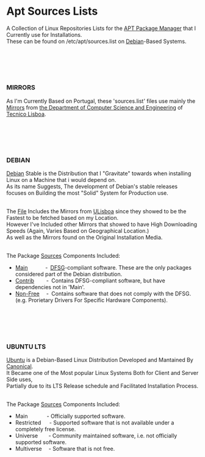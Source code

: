 # Apt Sources Lists

A Collection of Linux Repositories Lists for the [APT Package Manager](https://en.wikipedia.org/wiki/APT_(software)) that I Currently use for Installations.<br>
These can be found on /etc/apt/sources.list on [Debian](https://www.debian.org/)-Based Systems.

<br><br>
---
### MIRRORS
As I'm Currently Based on Portugal, these 'sources.list' files use mainly the [Mirrors](https://ftp.rnl.tecnico.ulisboa.pt/) from [the Department of Computer Science and Engineering](https://dei.tecnico.ulisboa.pt/en) of [Tecnico Lisboa](https://tecnico.ulisboa.pt/en/).


<br><br>
---
### DEBIAN

[Debian](https://www.debian.org/) Stable is the Distribution that I "Gravitate" towards when installing Linux on a Machine that i would depend on.<br>
As its name Suggests, The development of Debian's stable releases focuses on Building the most "Solid" System for Production use.<br><br>

The [File](https://github.com/Marcello-Goncalves/Apt_Sources_Lists/blob/main/Debian_Bullseye_sources.list_ULISBOA) Includes the Mirrors from [ULisboa](https://www.ulisboa.pt/) since they showed to be the Fastest to be fetched based on my Location.<br>
However I've Included other Mirrors that showed to have High Downloading Speeds (Again, Varies Based on Geographical Location.) <br>As well as the Mirrors found on the Original Installation Media.<br><br>

The Package [Sources](https://wiki.debian.org/SourcesList) Components Included:<br>
- [Main](https://www.debian.org/doc/debian-policy/ch-archive#s-main) &emsp;&emsp;&emsp;-&ensp;[DFSG](https://www.debian.org/social_contract#guidelines)-compliant software. These are the only packages considered part of the Debian distribution.
- [Contrib](https://www.debian.org/doc/debian-policy/ch-archive#s-contrib) &emsp;&emsp;-&ensp;Contains DFSG-compliant software, but have dependencies not in 'Main'.
- [Non-Free](https://www.debian.org/doc/debian-policy/ch-archive#s-non-free) &emsp;-&ensp;Contains software that does not comply with the DFSG. (e.g. Prorietary Drivers For Specific Hardware Components).<br>

<br><br>
---
### UBUNTU LTS

[Ubuntu](https://ubuntu.com/) is a Debian-Based Linux Distribution Developed and Mantained By [Canonical](https://canonical.com/).<br>
It Became one of the Most popular Linux Systems Both for Client and Server Side uses,<br>Partially due to its LTS Release schedule and Facilitated Installation Process.<br><br>

The Package [Sources](https://manpages.ubuntu.com/manpages/bionic/man5/sources.list.5.html) Components Included:<br>
- Main &emsp;&emsp;&emsp; - Officially supported software.
- Restricted &emsp; - Supported software that is not available under a completely free license.
- Universe&emsp;&emsp;- Community maintained software, i.e. not officially supported software.
- Multiverse &emsp;- Software that is not free.

